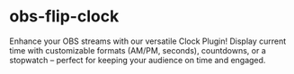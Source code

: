 # obs-flip-clock
Enhance your OBS streams with our versatile Clock Plugin! Display current time with customizable formats (AM/PM, seconds), countdowns, or a stopwatch – perfect for keeping your audience on time and engaged.
